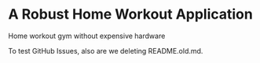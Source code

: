 # A Robust Home Workout Application

Home workout gym without expensive hardware

To test GitHub Issues, also are we deleting README.old.md.
